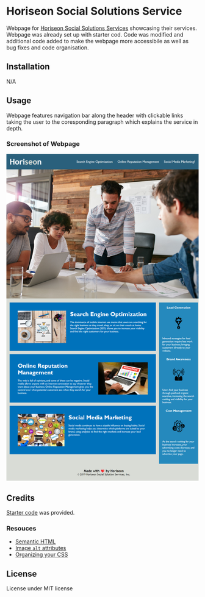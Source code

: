 # Horiseon Social Solutions Service

Webpage for [Horiseon Social Solutions Services](https://amikerb.github.io/Horiseon/) showcasing their services. Webpage was already set up with starter cod. Code was modified and additional code added to make the webpage more accessibile as well as bug fixes and code organisation.

## Installation

N/A

## Usage

Webpage features navigation bar along the header with clickable links taking the user to the coresponding paragraph which explains the service in depth.

### Screenshot of Webpage
![alt text](starter/assets/images/webpage-screenshot.png)

## Credits 

[Starter code](https://github.com/skills-bootcamp/frontend-dev/tree/main/week1/day4/challenge) was provided.

### Resouces
- [Semantic HTML](https://www.w3schools.com/html/html5_semantic_elements.asp)
- [Image `alt` attributes](https://www.w3schools.com/tags/att_img_alt.asp)
- [Organizing your CSS](https://developer.mozilla.org/en-US/docs/Learn/CSS/Building_blocks/Organizing)

## License

License under MIT license 